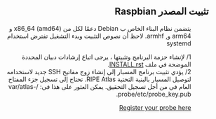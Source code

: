   

## <div dir="rtl">  تثبيت المصدر  Raspbian  </div>

<div dir="rtl"><ul>

يتضمن نظام البناء الخاص ب Debian   دعمًا لكل من x86_64 (amd64) و arm64 و,  armhf. لاحظ أن نصوص التثبيت وبدء التشغيل تفترض استخدام systemd 

1/ لإنشاء حزمة البرنامج وتثبيتها ، يرجى اتباع إرشادات دبيان المحددة الموضحة في ملف [INSTALL.rst](https://github.com/RIPE-NCC/ripe-atlas-software-probe/blob/master/INSTALL.rst).     
2/ يؤدي تثبيت برنامج المسبار إلى إنشاء زوج مفاتيح SSH جديد لاستخدامه لتوصيل المسبار بالبنية التحتية RIPE Atlas. تحتاج إلى تسجيل جزء المفتاح العام في من أجل تسجيل التحقيق. يمكن العثور على هذا في: 
 /var/atlas-probe/etc/probe_key.pub.

[Register your probe here](https://atlas.ripe.net/apply/swprobe/)
</ul></div>

